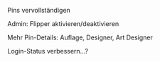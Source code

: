 Pins vervollständigen

Admin: Flipper aktivieren/deaktivieren



Mehr Pin-Details: Auflage, Designer, Art Designer

Login-Status verbessern...?